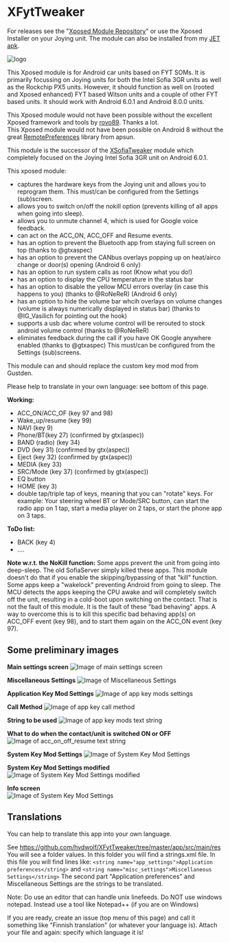 # XFytTweaker

For releases see the "[Xposed Module Repository](http://repo.xposed.info/module/org.hvdw.xfyttweaker)" or use the Xposed Installer on your Joying unit. The module can also be installed from my [JET apk](https://hvdwolf.github.io/Joying-RootAssistant/).

![logo](https://github.com/hvdwolf/XFytTweaker/blob/master/images/logo.png)

This Xposed module is for Android car units based on FYT SOMs. It is primarily focussing on Joying units for both the Intel Sofia 3GR units as well as the Rockchip PX5 units. However, it should function as well on (rooted and Xposed enhanced) FYT based Witson units and a couple of other FYT based units. It should work with Android 6.0.1 and Android 8.0.0 units.

This Xposed module would not have been possible without the excellent Xposed framework and tools by [rovo89](https://github.com/rovo89). Thanks a lot.<br>
This Xposed module would not have been possible on Android 8 without the great [RemotePreferences](https://github.com/apsun/RemotePreferences) library from apsun.<br>

This module is the successor of the [XSofiaTweaker](https://github.com/hvdwolf/XSofiaTweaker) module which completely focused on the Joying Intel Sofia 3GR unit on Android 6.0.1.

This xposed module:
* captures the hardware keys from the Joying unit and allows you to reprogram them. This must/can be configured from the Settings (sub)screen.
* allows you to switch on/off the nokill option (prevents killing of all apps when going into sleep).
* allows you to unmute channel 4, which is used for Google voice feedback.
* can act on the ACC_ON, ACC_OFF and Resume events.
* has an option to prevent the Bluetooth app from staying full screen on top (thanks to @gtxaspec)
* has an option to prevent the CANbus overlays popping up on heat/airco change or door(s) opening (Android 6 only)
* has an option to run system calls as root (Know what you do!)
* has an option to display the CPU temperature in the status bar
* has an option to disable the yellow MCU errors overlay (in case this happens to you) (thanks to @RoNeReR) (Android 6 only)
* has an option to hide the volume bar whcih overlays on volume changes (volume is always numerically displayed in status bar) (thanks to @IG_Vasilich for pointing out the hook)
* supports a usb dac where volume control will be rerouted to stock android volume control (thanks to @RoNeReR)
* eliminates feedback during the call if you have OK Google anywhere enabled (thanks to @gtxaspec)
This must/can be configured from the Settings (sub)screens.

This module can and should replace the custom key mod mod from Gustden.

Please help to translate in your own language: see bottom of this page.


**Working:** 
* ACC_ON/ACC_OF (key 97 and 98)
* Wake_up/resume (key 99)
* NAVI (key 9)
* Phone/BT(key 27) (confirmed by gtx(aspec))
* BAND (radio) (key 34)
* DVD (key 31) (confirmed by gtx(aspec))
* Eject (key 32) (confirmed by gtx(aspec))
* MEDIA (key 33)
* SRC/Mode (key 37) (confirmed by gtx(aspec))
* EQ button
* HOME (key 3)
* double tap/triple tap of keys, meaning that you can "rotate" keys. For example: Your steering wheel BT or Mode/SRC button, can start the radio app on 1 tap, start a media player on 2 taps, or start the phone app on 3 taps.


**ToDo list:**

* BACK (key 4)
* ....

**Note w.r.t. the NoKill function:**
Some apps prevent the unit from going into deep-sleep. The old SofiaServer simply killed these apps. This module doesn't do that if you enable the skipping/bypassing of that "kill" function. Some apps keep a "wakelock" preventing Android from going to sleep. The MCU detects the apps keeping the CPU awake and will completely switch off the unit, resulting in a cold-boot upon switching on the contact. That is not the fault of this module. It is the fault of these "bad behaving" apps. A way to overcome this is to kill this specific bad behaving app(s) on ACC_OFF event (key 98), and to start them again on the ACC_ON event (key 97).

## Some preliminary images
**Main settings screen**
![Image of main settings screen](https://github.com/hvdwolf/XFytTweaker/blob/master/images/01-Settings-Main.png)

**Miscellaneous Settings**
![Image of Miscellaneous Settings](https://github.com/hvdwolf/XFytTweaker/blob/master/images/02-Settings-Miscellaneous.png)

**Application Key Mod Settings**
![Image of app key mods settings](https://github.com/hvdwolf/XFytTweaker/blob/master/images/03-00-Settings-AppKeyMods.png)

**Call Method**
![Image of app key call method](https://github.com/hvdwolf/XFytTweaker/blob/master/images/03-01-Settings-AppKeyMods.png)

**String to be used**
![Image of app key mods text string](https://github.com/hvdwolf/XFytTweaker/blob/master/images/03-02-Settings-AppKeyMods.png)

**What to do when the contact/unit is switched ON or OFF**
![Image of acc_on_off_resume text string](https://github.com/hvdwolf/XFytTweaker/blob/master/images/04-Settings-AccOnOff.png)

**System Key Mod Settings**
![Image of System Key Mod Settings](https://github.com/hvdwolf/XFytTweaker/blob/master/images/05-00-systemkeys.png)

**System Key Mod Settings modified**
![Image of System Key Mod Settings modified](https://github.com/hvdwolf/XFytTweaker/blob/master/images/05-01-systemkeys.png)

**Info screen**<br>
![Image of System Key Mod Settings](https://github.com/hvdwolf/XFytTweaker/blob/master/images/06-00-info.png)

## Translations
You can help to translate this app into your own language.

See https://github.com/hvdwolf/XFytTweaker/tree/master/app/src/main/res You will see a folder values. In this folder you will find a strings.xml file. In this file you will find lines like: 
`<string name="app_settings">Application preferences</string>`
and 
`<string name="misc_settings">Miscellaneous Settings</string>`
The second part "Application preferences" and Miscellaneous Settings are the strings to be translated.

Note: Do use an editor that can handle unix linefeeds. Do NOT use windows notepad. Instead use a tool like Notepad++ (if you are on Windows)

If you are ready, create an issue (top menu of this page) and call it something like "Finnish translation" (or whatever your language is). Attach your file and again: specify which language it is!
